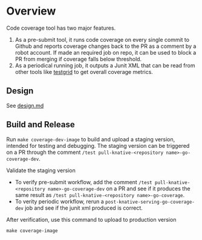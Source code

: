 # Overview

Code coverage tool has two major features.

1. As a pre-submit tool, it runs code coverage on every single commit to Github and reports coverage changes back to the PR as a comment by a robot account. If made an required job on repo, it can be used to block a PR from merging if coverage falls below threshold.
1. As a periodical running job, it outputs a Junit XML that can be read from other tools like [testgrid](http://testgrid.knative.dev/serving#coverage) to get overall coverage metrics.

## Design

See [design.md](design.md)

## Build and Release

Run `make coverage-dev-image` to build and upload a staging version, intended for testing and debugging.
The staging version can be triggered on a PR through the comment
`/test pull-knative-<repository name>-go-coverage-dev`.

Validate the staging version

- To verify pre-submit workflow, add the comment `/test pull-knative-<repository name>-go-coverage-dev` on a PR and see if it produces the same result as `/test pull-knative-<repository name>-go-coverage`.
- To verity periodic workflow, rerun a `post-knative-serving-go-coverage-dev` job and see if the junit xml produced is correct.

After verification, use this command to upload to production version

`make coverage-image`

